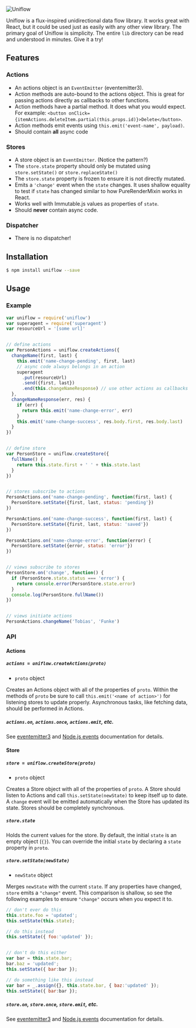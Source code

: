 ![Uniflow](http://uniflow.github.io/img/logo.svg)

Uniflow is a flux-inspired unidirectional data flow library. It works great with
React, but it could be used just as easily with any other view library. The
primary goal of Uniflow is simplicity. The entire `lib` directory can be
read and understood in minutes. Give it a try!

## Features

### Actions

- An actions object is an `EventEmitter` (eventemitter3).
- Action methods are auto-bound to the actions object. This is great for passing actions directly as callbacks to other functions.
- Action methods have a partial method. It does what you would expect. For example: `<button onClick={itemActions.deleteItem.partial(this.props.id)}>Delete</button>`.
- Action methods emit events using `this.emit('event-name', payload)`.
- Should contain **all** async code

### Stores

- A store object is an `EventEmitter`. (Notice the pattern?)
- The `store.state` property should only be mutated using `store.setState()` or `store.replaceState()`
- The `store.state` property is frozen to ensure it is not directly mutated.
- Emits a `'change'` event when the `state` changes. It uses shallow equality to test if `state` has changed similar to how PureRenderMixin works in React.
- Works well with Immutable.js values as properties of `state`.
- Should **never** contain async code.

### Dispatcher

- There is no dispatcher!

## Installation

```bash
$ npm install uniflow --save
```

## Usage

### Example

```js
var uniflow = require('uniflow')
var superagent = require('superagent')
var resourceUrl = '[some url]'


// define actions
var PersonActions = uniflow.createActions({
  changeName(first, last) {
    this.emit('name-change-pending', first, last)
    // async code always belongs in an action
    superagent
      .put(resourceUrl)
      .send({first, last})
      .end(this.changeNameResponse) // use other actions as callbacks
  },
  changeNameResponse(err, res) {
    if (err) {
      return this.emit('name-change-error', err)
    }
    this.emit('name-change-success', res.body.first, res.body.last)
  }
})


// define store
var PersonStore = uniflow.createStore({
  fullName() {
    return this.state.first + ' ' + this.state.last
  }
})


// stores subscribe to actions
PersonActions.on('name-change-pending', function(first, last) {
  PersonStore.setState({first, last, status: 'pending'})
})

PersonActions.on('name-change-success', function(first, last) {
  PersonStore.setState({first, last, status: 'saved'})
})

PersonActions.on('name-change-error', function(error) {
  PersonStore.setState({error, status: 'error'})
})


// views subscribe to stores
PersonStore.on('change', function() {
  if (PersonStore.state.status === 'error') {
    return console.error(PersonStore.state.error)
  }
  console.log(PersonStore.fullName())
})


// views initiate actions
PersonActions.changeName('Tobias', 'Funke')
```


### API

#### Actions

##### `actions = uniflow.createActions(proto)`

* `proto` object

Creates an Actions object with all of the properties of `proto`. Within the methods of `proto` be sure to call `this.emit('<name of action>')` for listening stores to update properly. Asynchronous tasks, like fetching data, should be performed in Actions.

##### `actions.on`, `actions.once`, `actions.emit`, etc.

See [eventemitter3](https://github.com/primus/eventemitter3) and [Node.js events](https://nodejs.org/api/events.html) documentation for details.


#### Store

##### `store = uniflow.createStore(proto)`

* `proto` object

Creates a Store object with all of the properties of `proto`. A Store should listen to Actions and call `this.setState(newState)` to keep itself up to date. A `change` event will be emitted automatically when the Store has updated its state. Stores should be completely synchronous.

##### `store.state`

Holds the current values for the store. By default, the initial `state` is an empty object (`{}`). You can override the initial `state` by declaring a `state` property in `proto`.

##### `store.setState(newState)`

* `newState` object

Merges `newState` with the current `state`. If any properties have changed, `store` emits a `"change"` event. This comparison is shallow, so see the following examples to ensure `"change"` occurs when you expect it to.

```js
// don't ever do this
this.state.foo = 'updated';
this.setState(this.state);

// do this instead
this.setState({ foo:'updated' });


// don't do this either
var bar = this.state.bar;
bar.baz = 'updated';
this.setState({ bar:bar });

// do something like this instead
var bar = _.assign({}, this.state.bar, { baz:'updated' });
this.setState({ bar:bar });
```

##### `store.on`, `store.once`, `store.emit`, etc.

See [eventemitter3](https://github.com/primus/eventemitter3) and [Node.js events](https://nodejs.org/api/events.html) documentation for details.
